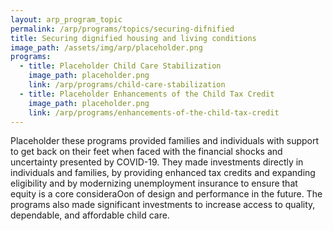 ```yaml
---
layout: arp_program_topic
permalink: /arp/programs/topics/securing-difnified
title: Securing dignified housing and living conditions
image_path: /assets/img/arp/placeholder.png
programs:
  - title: Placeholder Child Care Stabilization
    image_path: placeholder.png
    link: /arp/programs/child-care-stabilization
  - title: Placeholder Enhancements of the Child Tax Credit
    image_path: placeholder.png
    link: /arp/programs/enhancements-of-the-child-tax-credit
---
```


Placeholder these programs provided families and individuals with support to get back on their
feet when faced with the financial shocks and uncertainty presented by COVID-19.
They made investments directly in individuals and families, by providing enhanced tax
credits and expanding eligibility and by modernizing unemployment insurance to
ensure that equity is a core consideraOon of design and performance in the future.
The programs also made significant investments to increase access to quality,
dependable, and affordable child care.
